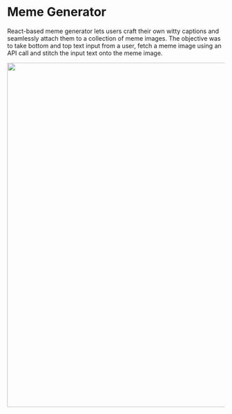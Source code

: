 # Meme Generator

React-based meme generator lets users craft their own witty captions and seamlessly attach them to a collection of meme images. The objective was to take bottom and top text input from a user, fetch a meme image using an API call and stitch the input text onto the meme image.

<img src="./meme-generator-gif.gif" width="800" height="800" />


